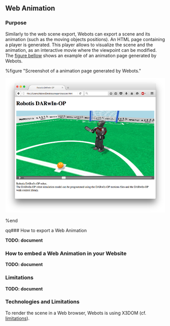 ## Web Animation

<!--
The result is similar to a movie with playback controls, except that
you can change the viewpoint at any time. Several files are generated: an X3D
file containing the 3D scene, a JSON file containing the animation data and a
HTML5 file displaying the result using X3DOM and jQuery. Once the animation
recording is started, this item is changed to `Stop HTML5 Animation...` and can
be used to stop the animation recording.
-->

### Purpose

Similarly to the web scene export, Webots can export a scene and its animation
(such as the moving objects positions).
An HTML page containing a player is generated.
This player allows to visualize the scene and the animation, as an interactive movie
where the viewpoint can be modified.
The [figure bellow](#screenshot-of-a-animation-page-generated-by-webots)
shows an example of an animation page generated by Webots.

%figure "Screenshot of a animation page generated by Webots."

![screenshot-web-animation.png](images/screenshot-web-animation.png)

%end


 qq### How to export a Web Animation

**TODO: document**


### How to embed a Web Animation in your Website

**TODO: document**


### Limitations

**TODO: document**


### Technologies and Limitations

To render the scene in a Web browser, Webots is using X3DOM
(cf. [limitations](web-scene.md#technologies-and-limitations)).
